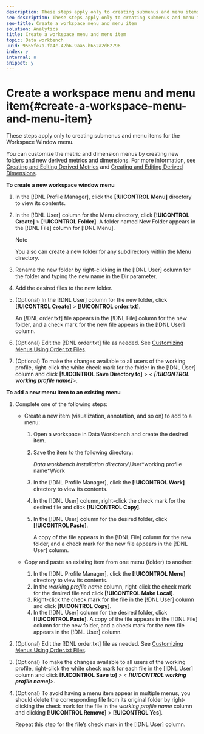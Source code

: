 ```yaml
---
description: These steps apply only to creating submenus and menu items for the Workspace Window menu.
seo-description: These steps apply only to creating submenus and menu items for the Workspace Window menu.
seo-title: Create a workspace menu and menu item
solution: Analytics
title: Create a workspace menu and menu item
topic: Data workbench
uuid: 9565fe7a-fa4c-42b6-9aa5-b652a2d62796
index: y
internal: n
snippet: y
---
```


# Create a workspace menu and menu item{#create-a-workspace-menu-and-menu-item}

These steps apply only to creating submenus and menu items for the Workspace Window menu.

You can customize the metric and dimension menus by creating new folders and new derived metrics and dimensions. For more information, see [Creating and Editing Derived Metrics](../../../../home/c-get-started/c-admin-intrf/c-prof-mgr/c-drvd-mtrcs.md#concept-e41723b342a849309874b26232224a40) and [Creating and Editing Derived Dimensions](../../../../home/c-get-started/c-admin-intrf/c-prof-mgr/c-dvrd-dim.md#concept-ece3c3ea8cdf4fc796680173993bff93).

**To create a new workspace window menu**

1. In the [!DNL Profile Manager], click the **[!UICONTROL Menu]** directory to view its contents. 
1. In the [!DNL User] column for the Menu directory, click **[!UICONTROL Create]** > **[!UICONTROL Folder]**. A folder named New Folder appears in the [!DNL File] column for [!DNL Menu].

   >[!NOTE]
   >
   >You also can create a new folder for any subdirectory within the Menu directory.

1. Rename the new folder by right-clicking in the [!DNL User] column for the folder and typing the new name in the Dir parameter. 
1. Add the desired files to the new folder. 
1. (Optional) In the [!DNL User] column for the new folder, click **[!UICONTROL Create]** > **[!UICONTROL order.txt]**.

   An [!DNL order.txt] file appears in the [!DNL File] column for the new folder, and a check mark for the new file appears in the [!DNL User] column. 

1. (Optional) Edit the [!DNL order.txt] file as needed. See [Customizing Menus Using Order.txt Files](../../../../home/c-get-started/c-intf-anlys-ftrs/c-ctm-menus/t-cstm-menus-ordr-files.md#task-a391800a8dd444deb3e1516d5189f999). 
1. (Optional) To make the changes available to all users of the working profile, right-click the white check mark for the folder in the [!DNL User] column and click **[!UICONTROL Save Directory to]** > *< **[!UICONTROL working profile name]**>*.

**To add a new menu item to an existing menu**

1. Complete one of the following steps:

    * Create a new item (visualization, annotation, and so on) to add to a menu:

        1. Open a workspace in Data Workbench and create the desired item. 
        1. Save the item to the following directory:

           *Data workbench installation directory*\User\*working profile name*\Work 
        
        1. In the [!DNL Profile Manager], click the **[!UICONTROL Work]** directory to view its contents. 
        1. In the [!DNL User] column, right-click the check mark for the desired file and click **[!UICONTROL Copy]**. 
        1. In the [!DNL User] column for the desired folder, click **[!UICONTROL Paste]**.

           A copy of the file appears in the [!DNL File] column for the new folder, and a check mark for the new file appears in the [!DNL User] column.

    * Copy and paste an existing item from one menu (folder) to another:

        1. In the [!DNL Profile Manager], click the **[!UICONTROL Menu]** directory to view its contents. 
        1. In the *working profile name* column, right-click the check mark for the desired file and click **[!UICONTROL Make Local]**. 
        1. Right-click the check mark for the file in the [!DNL User] column and click **[!UICONTROL Copy]**. 
        1. In the [!DNL User] column for the desired folder, click **[!UICONTROL Paste]**. A copy of the file appears in the [!DNL File] column for the new folder, and a check mark for the new file appears in the [!DNL User] column.

1. (Optional) Edit the [!DNL order.txt] file as needed. See [Customizing Menus Using Order.txt Files](../../../../home/c-get-started/c-intf-anlys-ftrs/c-ctm-menus/t-cstm-menus-ordr-files.md#task-a391800a8dd444deb3e1516d5189f999). 
1. (Optional) To make the changes available to all users of the working profile, right-click the white check mark for each file in the [!DNL User] column and click **[!UICONTROL Save to]** > *< **[!UICONTROL working profile name]**>*. 
1. (Optional) To avoid having a menu item appear in multiple menus, you should delete the corresponding file from its original folder by right-clicking the check mark for the file in the *working profile name* column and clicking **[!UICONTROL Remove]** > **[!UICONTROL Yes]**.

   Repeat this step for the file’s check mark in the [!DNL User] column.

